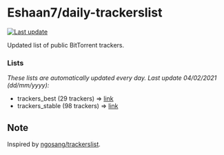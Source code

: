 
# Eshaan7/daily-trackerslist 

[![Last update](https://img.shields.io/badge/Last%20update-04/02/2021-blue.svg)](#)

Updated list of public BitTorrent trackers.

### Lists
*These lists are automatically updated every day. Last update 04/02/2021 (_dd/mm/yyyy_):*

* trackers_best (29 trackers) => [link](https://raw.githubusercontent.com/eshaan7/daily-trackerslist/master/trackers_best.txt)
* trackers_stable (98 trackers) => [link](https://raw.githubusercontent.com/eshaan7/daily-trackerslist/master/trackers_stable.txt)

## Note

Inspired by [ngosang/trackerslist](https://github.com/ngosang/trackerslist).
